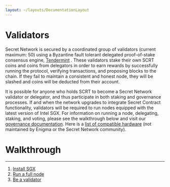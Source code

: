 ```yaml
---
layout: ~/layouts/DocumentationLayout
---
```


# Validators


Secret Network is secured by a coordinated group of validators (current maximum: 50) using a Byzantine fault tolerant delegated proof-of-stake consensus engine, [Tendermint](https://tendermint.com) . These validators stake their own SCRT coins and coins from delegators in order to earn rewards by successfully running the protocol, verifying transactions, and proposing blocks to the chain. If they fail to maintain a consistent and honest node, they will be slashed and coins will be deducted from their account.

It is possible for anyone who holds SCRT to become a Secret Network validator or delegator, and thus participate in both staking and governance processes. If and when the network upgrades to integrate Secret Contract functionality, validators will be required to run nodes equipped with the latest version of Intel SGX. For information on running a node, delegating, staking, and voting, please see the walkthrough below and visit our [governance documentation](/protocol/governance.html). Here is a [list of compatible hardware](https://github.com/ayeks/SGX-hardware) (not maintained by Enigma or the Secret Network community).

# Walkthrough
-----------------------------

1.  [Install SGX](/validators-and-full-nodes/setup-sgx.html)
2.  [Run a full node](/validators-and-full-nodes/run-full-node-mainnet.html)
3.  [Be a validator](/validators-and-full-nodes/join-validator-mainnet.html)
